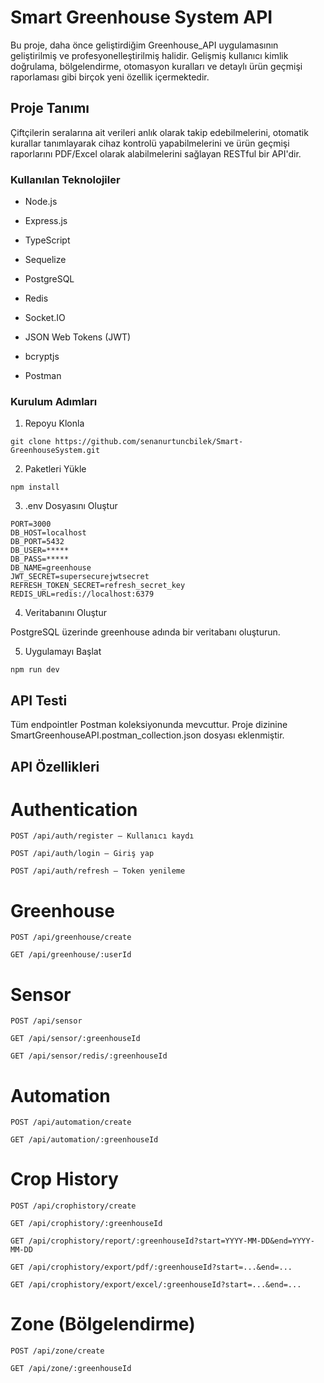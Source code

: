# Smart Greenhouse System API

Bu proje, daha önce geliştirdiğim Greenhouse_API uygulamasının geliştirilmiş ve profesyonelleştirilmiş halidir. Gelişmiş kullanıcı kimlik doğrulama, bölgelendirme, otomasyon kuralları ve detaylı ürün geçmişi raporlaması gibi birçok yeni özellik içermektedir.

## Proje Tanımı

Çiftçilerin seralarına ait verileri anlık olarak takip edebilmelerini, otomatik kurallar tanımlayarak cihaz kontrolü yapabilmelerini ve ürün geçmişi raporlarını PDF/Excel olarak alabilmelerini sağlayan RESTful bir API'dir.

###  Kullanılan Teknolojiler

- Node.js

- Express.js

- TypeScript

- Sequelize

- PostgreSQL

- Redis

- Socket.IO

- JSON Web Tokens (JWT)

- bcryptjs

- Postman


### Kurulum Adımları

1. Repoyu Klonla
```
git clone https://github.com/senanurtuncbilek/Smart-GreenhouseSystem.git
```

2. Paketleri Yükle
```
npm install
```

3. .env Dosyasını Oluştur
```
PORT=3000
DB_HOST=localhost
DB_PORT=5432
DB_USER=*****
DB_PASS=*****
DB_NAME=greenhouse
JWT_SECRET=supersecurejwtsecret
REFRESH_TOKEN_SECRET=refresh_secret_key
REDIS_URL=redis://localhost:6379
```

4. Veritabanını Oluştur

PostgreSQL üzerinde greenhouse adında bir veritabanı oluşturun.

5. Uygulamayı Başlat
```
npm run dev
```

## API Testi

Tüm endpointler Postman koleksiyonunda mevcuttur. Proje dizinine SmartGreenhouseAPI.postman_collection.json dosyası eklenmiştir.



## API Özellikleri

# Authentication
```
POST /api/auth/register – Kullanıcı kaydı
```
```
POST /api/auth/login – Giriş yap
```
```
POST /api/auth/refresh – Token yenileme
```
# Greenhouse
```
POST /api/greenhouse/create
```
```
GET /api/greenhouse/:userId
```
# Sensor
```
POST /api/sensor
```
```
GET /api/sensor/:greenhouseId
```
```
GET /api/sensor/redis/:greenhouseId
```
# Automation
```
POST /api/automation/create
```
```
GET /api/automation/:greenhouseId
```
# Crop History
```
POST /api/crophistory/create
```
```
GET /api/crophistory/:greenhouseId
```
```
GET /api/crophistory/report/:greenhouseId?start=YYYY-MM-DD&end=YYYY-MM-DD
```
```
GET /api/crophistory/export/pdf/:greenhouseId?start=...&end=...
```
```
GET /api/crophistory/export/excel/:greenhouseId?start=...&end=...
```

# Zone (Bölgelendirme)
```
POST /api/zone/create
```
```
GET /api/zone/:greenhouseId
```